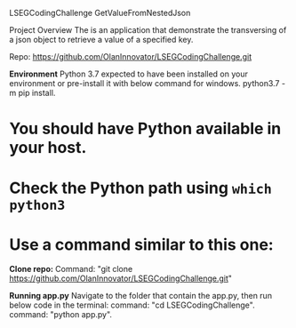 LSEGCodingChallenge
GetValueFromNestedJson

Project Overview
The is an application that demonstrate the transversing of a json object to retrieve a value of a specified key.

Repo: https://github.com/OlanInnovator/LSEGCodingChallenge.git

**Environment**
Python 3.7 expected to have been installed on your environment or pre-install it with below command for windows.
python3.7 -m pip install.
# You should have Python available in your host. 
# Check the Python path using `which python3`
# Use a command similar to this one:

**Clone repo:**
Command: "git clone https://github.com/OlanInnovator/LSEGCodingChallenge.git"

**Running app.py**
Navigate to the folder that contain the app.py, then run below code in the terminal:
command: "cd LSEGCodingChallenge".
command: "python app.py".
